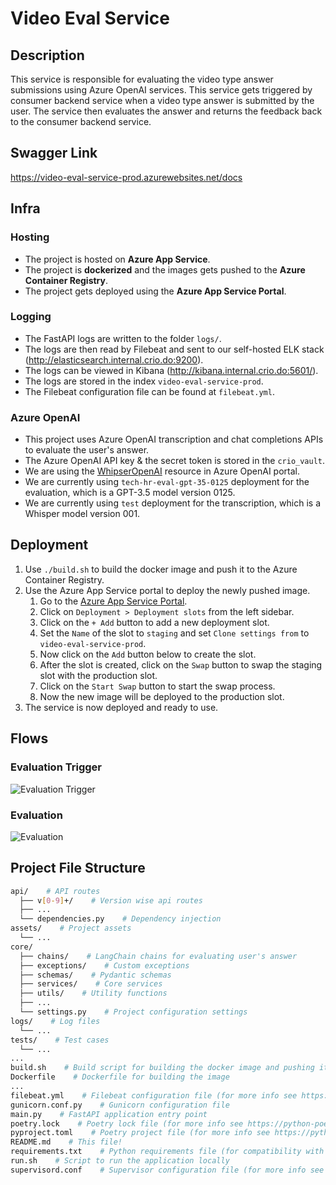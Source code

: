 # Video Eval Service

## Description

This service is responsible for evaluating the video type answer submissions using Azure OpenAI
services. This service gets triggered by consumer backend service when a video type answer is
submitted by the user. The service then evaluates the answer and returns the feedback back to the
consumer backend service.

## Swagger Link

https://video-eval-service-prod.azurewebsites.net/docs

## Infra

### Hosting
- The project is hosted on **Azure App Service**.
- The project is **dockerized** and the images gets pushed to the **Azure Container Registry**.
- The project gets deployed using the **Azure App Service Portal**.

### Logging
- The FastAPI logs are written to the folder `logs/`.
- The logs are then read by Filebeat and sent to our self-hosted ELK stack (http://elasticsearch.internal.crio.do:9200).
- The logs can be viewed in Kibana (http://kibana.internal.crio.do:5601/).
- The logs are stored in the index `video-eval-service-prod`.
- The Filebeat configuration file can be found at `filebeat.yml`.

### Azure OpenAI
- This project uses Azure OpenAI transcription and chat completions APIs to evaluate the user's answer.
- The Azure OpenAI API key & the secret token is stored in the `crio_vault`.
- We are using the [WhipserOpenAI](https://portal.azure.com/#@rathinacriodo.onmicrosoft.com/resource/subscriptions/761a40ba-9ee7-4c99-b035-7147d1bdbfd8/resourceGroups/CrioOpenAI/providers/Microsoft.CognitiveServices/accounts/WhipserOpenAI/overview) resource in Azure OpenAI portal.
- We are currently using `tech-hr-eval-gpt-35-0125` deployment for the evaluation, which is a GPT-3.5 model version 0125.
- We are currently using `test` deployment for the transcription, which is a Whisper model version 001.

## Deployment

1. Use `./build.sh` to build the docker image and push it to the Azure Container Registry.
2. Use the Azure App Service portal to deploy the newly pushed image.
    1. Go to the [Azure App Service Portal](https://portal.azure.com/#@rathinacriodo.onmicrosoft.com/resource/subscriptions/761a40ba-9ee7-4c99-b035-7147d1bdbfd8/resourceGroups/CRIO-PROD-RG/providers/Microsoft.Web/sites/video-eval-service-prod/appServices).
    2. Click on `Deployment > Deployment slots` from the left sidebar.
    3. Click on the `+ Add` button to add a new deployment slot.
    4. Set the `Name` of the slot to `staging` and set `Clone settings from` to `video-eval-service-prod`.
    5. Now click on the `Add` button below to create the slot.
    6. After the slot is created, click on the `Swap` button to swap the staging slot with the production slot.
    7. Click on the `Start Swap` button to start the swap process.
    8. Now the new image will be deployed to the production slot.
3. The service is now deployed and ready to use.

## Flows

### Evaluation Trigger

![Evaluation Trigger](assets/evaluation-trigger.png)

### Evaluation

![Evaluation](assets/evaluation.png)

## Project File Structure

```bash
api/    # API routes
  ├── v[0-9]+/    # Version wise api routes
  ├── ...
  └── dependencies.py    # Dependency injection
assets/    # Project assets
  └── ...
core/
  ├── chains/    # LangChain chains for evaluating user's answer
  ├── exceptions/    # Custom exceptions
  ├── schemas/    # Pydantic schemas
  ├── services/    # Core services
  ├── utils/    # Utility functions
  ├── ...
  └── settings.py    # Project configuration settings
logs/    # Log files
  └── ...
tests/    # Test cases
  └── ...
...
build.sh    # Build script for building the docker image and pushing it to the Azure Container Registry
Dockerfile    # Dockerfile for building the image
...
filebeat.yml    # Filebeat configuration file (for more info see https://www.elastic.co/beats/filebeat)
gunicorn.conf.py    # Gunicorn configuration file
main.py    # FastAPI application entry point
poetry.lock    # Poetry lock file (for more info see https://python-poetry.org/docs/)
pyproject.toml    # Poetry project file (for more info see https://python-poetry.org/docs/)
README.md    # This file!
requirements.txt    # Python requirements file (for compatibility with Azure App Service)
run.sh    # Script to run the application locally
supervisord.conf    # Supervisor configuration file (for more info see http://supervisord.org/)
```
